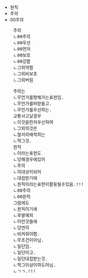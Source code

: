 - 원칙
- 주의
- 00주의



<pre>
    주의
    ㄴ00주의
    ㄴ00우선
    ㄴ00먼저
    ㄴ00보호
    ㄴ00강함
    ㄴ그외약함
    ㄴ그외비보호
    ㄴ그외버림

    주의는
    ㄴ무언가를향해가는표현임.
    ㄴ무언가를떠받들고.
    ㄴ무언가를우선하는.
    교통사고날경우
    ㄴ이것을먼저우선하여
    ㄴ그외의것은
    ㄴ철저히배척하는
    ㄴ딱그것.
    원칙
    ㄴ이라는표현도
    ㄴ당해경우에있어
    ㄴ주의
    ㄴ의대상이되어
    ㄴ대접받기에
    ㄴ원칙이라는표현이활용될수있음.!!!
    ㄴ00주의
    ㄴ00원칙
    그럼에도
    ㄴ원칙이기에
    ㄴ후발예외
    ㄴ이런것들에
    ㄴ당연히
    ㄴ비켜줘야함.
    ㄴ무조건이아님.
    ㄴ일단임.
    ㄴ일단이고.
    ㄴ일단대접받는것.
    ㄴ딱그이상이하도아님.
    ㄴㄱㄱ.!!!
</pre>
